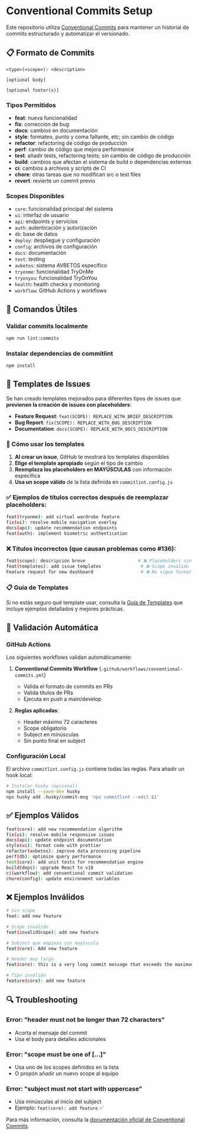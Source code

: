 # Conventional Commits Setup

Este repositorio utiliza [Conventional Commits](https://www.conventionalcommits.org/) para mantener un historial de commits estructurado y automatizar el versionado.

## 📋 Formato de Commits

```
<type>(<scope>): <description>

[optional body]

[optional footer(s)]
```

### Tipos Permitidos

- **feat**: nueva funcionalidad
- **fix**: corrección de bug
- **docs**: cambios en documentación
- **style**: formateo, punto y coma faltante, etc; sin cambio de código
- **refactor**: refactoring de código de producción
- **perf**: cambio de código que mejora performance
- **test**: añadir tests, refactoring tests; sin cambio de código de producción
- **build**: cambios que afectan el sistema de build o dependencias externas
- **ci**: cambios a archivos y scripts de CI
- **chore**: otras tareas que no modifican src o test files
- **revert**: revierte un commit previo

### Scopes Disponibles

- `core`: funcionalidad principal del sistema
- `ui`: interfaz de usuario
- `api`: endpoints y servicios
- `auth`: autenticación y autorización
- `db`: base de datos
- `deploy`: despliegue y configuración
- `config`: archivos de configuración
- `docs`: documentación
- `test`: testing
- `avbetos`: sistema AVBETOS específico
- `tryonme`: funcionalidad TryOnMe
- `tryonyou`: funcionalidad TryOnYou
- `health`: health checks y monitoring
- `workflow`: GitHub Actions y workflows

## 🔧 Comandos Útiles

### Validar commits localmente
```bash
npm run lint:commits
```

### Instalar dependencias de commitlint
```bash
npm install
```

## 📝 Templates de Issues

Se han creado templates mejorados para diferentes tipos de issues que **previenen la creación de issues con placeholders**:

- **Feature Request**: `feat(SCOPE): REPLACE_WITH_BRIEF_DESCRIPTION`
- **Bug Report**: `fix(SCOPE): REPLACE_WITH_BUG_DESCRIPTION`  
- **Documentation**: `docs(SCOPE): REPLACE_WITH_DOCS_DESCRIPTION`

### 🎯 Cómo usar los templates

1. **Al crear un issue**, GitHub te mostrará los templates disponibles
2. **Elige el template apropiado** según el tipo de cambio
3. **Reemplaza los placeholders en MAYÚSCULAS** con información específica
4. **Usa un scope válido** de la lista definida en `commitlint.config.js`

### ✅ Ejemplos de títulos correctos después de reemplazar placeholders:

```bash
feat(tryonme): add virtual wardrobe feature
fix(ui): resolve mobile navigation overlay  
docs(api): update recommendation endpoints
feat(auth): implement biometric authentication
```

### ❌ Títulos incorrectos (que causan problemas como #136):

```bash
feat(scope): descripción breve                    # ❌ Placeholders sin reemplazar
feat(templates): add issue templates               # ❌ Scope inválido 
Feature request for new dashboard                  # ❌ No sigue formato conventional
```

### 📋 Guía de Templates

Si no estás seguro qué template usar, consulta la [Guía de Templates](../.github/ISSUE_TEMPLATE/template-guide.md) que incluye ejemplos detallados y mejores prácticas.

## 🚀 Validación Automática

### GitHub Actions

Los siguientes workflows validan automáticamente:

1. **Conventional Commits Workflow** (`.github/workflows/conventional-commits.yml`)
   - Valida el formato de commits en PRs
   - Valida títulos de PRs
   - Ejecuta en push a main/develop

2. **Reglas aplicadas**:
   - Header máximo 72 caracteres
   - Scope obligatorio
   - Subject en minúsculas
   - Sin punto final en subject

### Configuración Local

El archivo `commitlint.config.js` contiene todas las reglas. Para añadir un hook local:

```bash
# Instalar husky (opcional)
npm install --save-dev husky
npx husky add .husky/commit-msg 'npx commitlint --edit $1'
```

## ✅ Ejemplos Válidos

```bash
feat(core): add new recommendation algorithm
fix(ui): resolve mobile responsive issues
docs(api): update endpoint documentation
style(ui): format code with prettier
refactor(avbetos): improve data processing pipeline
perf(db): optimize query performance
test(core): add unit tests for recommendation engine
build(deps): upgrade React to v18
ci(workflow): add conventional commit validation
chore(config): update environment variables
```

## ❌ Ejemplos Inválidos

```bash
# Sin scope
feat: add new feature

# Scope inválido
feat(invalidScope): add new feature

# Subject que empieza con mayúscula
feat(core): Add new feature

# Header muy largo
feat(core): this is a very long commit message that exceeds the maximum allowed length

# Tipo inválido
feature(core): add new feature
```

## 🔍 Troubleshooting

### Error: "header must not be longer than 72 characters"
- Acorta el mensaje del commit
- Usa el body para detalles adicionales

### Error: "scope must be one of [...]"
- Usa uno de los scopes definidos en la lista
- O propón añadir un nuevo scope al equipo

### Error: "subject must not start with uppercase"
- Usa minúsculas al inicio del subject
- Ejemplo: `feat(core): add feature` ✅

Para más información, consulta la [documentación oficial de Conventional Commits](https://www.conventionalcommits.org/).